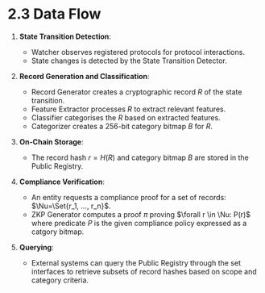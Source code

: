 # 2.3 Data Flow

1. **State Transition Detection**:

   - Watcher observes registered protocols for protocol interactions.
   - State changes is detected by the State Transition Detector.

2. **Record Generation and Classification**:

   - Record Generator creates a cryptographic record $R$ of the state transition.
   - Feature Extractor processes $R$ to extract relevant features.
   - Classifier categorises the $R$ based on extracted features.
   - Categorizer creates a 256-bit category bitmap $B$ for $R$.

3. **On-Chain Storage**:

   - The record hash $r = H(R)$ and category bitmap $B$ are stored in the Public Registry.

4. **Compliance Verification**:

   - An entity requests a compliance proof for a set of records: $\Nu=\Set{r_1, ..., r_n}$.
   - ZKP Generator computes a proof $\pi$ proving $\forall r \in \Nu: P(r)$ where predicate $P$ is the
     given compliance policy expressed as a catgory bitmap.

5. **Querying**:
   - External systems can query the Public Registry through the set interfaces to retrieve subsets of
     record hashes based on scope and category criteria.
